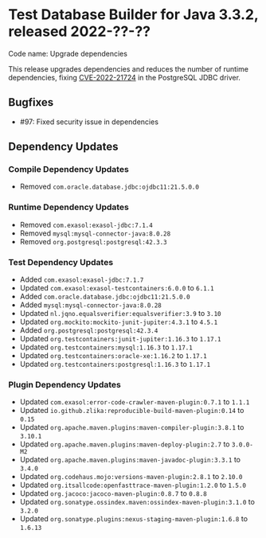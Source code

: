 # Test Database Builder for Java 3.3.2, released 2022-??-??

Code name: Upgrade dependencies

This release upgrades dependencies and reduces the number of runtime dependencies, fixing [CVE-2022-21724](https://ossindex.sonatype.org/vulnerability/0f319d1b-e964-4471-bded-db3aeb3c3a29?component-type=maven&component-name=org.postgresql.postgresql&utm_source=ossindex-client&utm_medium=integration&utm_content=1.1.1) in the PostgreSQL JDBC driver.

## Bugfixes

* #97: Fixed security issue in dependencies

## Dependency Updates

### Compile Dependency Updates

* Removed `com.oracle.database.jdbc:ojdbc11:21.5.0.0`

### Runtime Dependency Updates

* Removed `com.exasol:exasol-jdbc:7.1.4`
* Removed `mysql:mysql-connector-java:8.0.28`
* Removed `org.postgresql:postgresql:42.3.3`

### Test Dependency Updates

* Added `com.exasol:exasol-jdbc:7.1.7`
* Updated `com.exasol:exasol-testcontainers:6.0.0` to `6.1.1`
* Added `com.oracle.database.jdbc:ojdbc11:21.5.0.0`
* Added `mysql:mysql-connector-java:8.0.28`
* Updated `nl.jqno.equalsverifier:equalsverifier:3.9` to `3.10`
* Updated `org.mockito:mockito-junit-jupiter:4.3.1` to `4.5.1`
* Added `org.postgresql:postgresql:42.3.4`
* Updated `org.testcontainers:junit-jupiter:1.16.3` to `1.17.1`
* Updated `org.testcontainers:mysql:1.16.3` to `1.17.1`
* Updated `org.testcontainers:oracle-xe:1.16.2` to `1.17.1`
* Updated `org.testcontainers:postgresql:1.16.3` to `1.17.1`

### Plugin Dependency Updates

* Updated `com.exasol:error-code-crawler-maven-plugin:0.7.1` to `1.1.1`
* Updated `io.github.zlika:reproducible-build-maven-plugin:0.14` to `0.15`
* Updated `org.apache.maven.plugins:maven-compiler-plugin:3.8.1` to `3.10.1`
* Updated `org.apache.maven.plugins:maven-deploy-plugin:2.7` to `3.0.0-M2`
* Updated `org.apache.maven.plugins:maven-javadoc-plugin:3.3.1` to `3.4.0`
* Updated `org.codehaus.mojo:versions-maven-plugin:2.8.1` to `2.10.0`
* Updated `org.itsallcode:openfasttrace-maven-plugin:1.2.0` to `1.5.0`
* Updated `org.jacoco:jacoco-maven-plugin:0.8.7` to `0.8.8`
* Updated `org.sonatype.ossindex.maven:ossindex-maven-plugin:3.1.0` to `3.2.0`
* Updated `org.sonatype.plugins:nexus-staging-maven-plugin:1.6.8` to `1.6.13`
